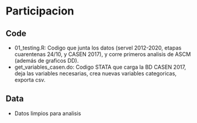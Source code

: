 # Participacion

## Code
 - 01_testing.R: Codigo que junta los datos (servel 2012-2020, etapas cuarentenas 24/10, y CASEN 2017), y corre primeros analisis de ASCM (además de graficos DD).
 - get_variables_casen.do: Codigo STATA que carga la BD CASEN 2017, deja las variables necesarias, crea nuevas variables categoricas, exporta csv.
 
 
## Data
  - Datos limpios para analisis
